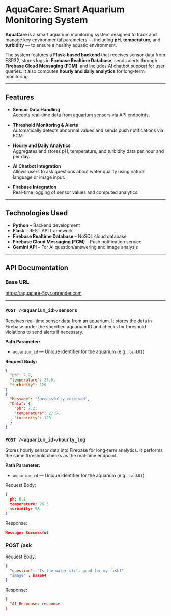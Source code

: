 # AquaCare: Smart Aquarium Monitoring System

**AquaCare** is a smart aquarium monitoring system designed to track and manage key environmental parameters — including **pH**, **temperature**, and **turbidity** — to ensure a healthy aquatic environment.

The system features a **Flask-based backend** that receives sensor data from ESP32, stores logs in **Firebase Realtime Database**, sends alerts through **Firebase Cloud Messaging (FCM)**, and includes AI chatbot support for user queries. It also computes **hourly and daily analytics** for long-term monitoring.

---

## Features

- **Sensor Data Handling**  
  Accepts real-time data from aquarium sensors via API endpoints.

- **Threshold Monitoring & Alerts**  
  Automatically detects abnormal values and sends push notifications via FCM.

- **Hourly and Daily Analytics**  
  Aggregates and stores pH, temperature, and turbidity data per hour and per day.

- **AI Chatbot Integration**  
  Allows users to ask questions about water quality using natural language or image input.

- **Firebase Integration**  
  Real-time logging of sensor values and computed analytics.

---

## Technologies Used

- **Python** – Backend development  
- **Flask** – REST API framework  
- **Firebase Realtime Database** – NoSQL cloud database  
- **Firebase Cloud Messaging (FCM)** – Push notification service  
- **Gemini API** – For AI question/answering and image analysis

---

## API Documentation

### Base URL

https://aquacare-5cyr.onrender.com


---

### `POST /<aquarium_id>/sensors`

Receives real-time sensor data from an aquarium. It stores the data in Firebase under the specified aquarium ID and checks for threshold violations to send alerts if necessary.

**Path Parameter:**

- `aquarium_id` — Unique identifier for the aquarium (e.g., `tank01`)

**Request Body:**

```json
{
  "ph": 7.2,
  "temperature": 27.5,
  "turbidity": 120
}
{
  "Message": "Successfully received",
  "Data": {
    "ph": 7.2,
    "temperature": 27.5,
    "turbidity": 120
  }
}
```
### `POST /<aquarium_id>/hourly_log`
Stores hourly sensor data into Firebase for long-term analytics. It performs the same threshold checks as the real-time endpoint.

**Path Parameter:**

- `aquarium_id` — Unique identifier for the aquarium (e.g., `tank01`)

Request Body:

```json
{
  ph: 6.8
  temperature: 26.3
  turbidity: 98
}
```
Response:
```json
Message: Successful
```

### POST /ask

Request Body:

```json
{
  "question": "Is the water still good for my fish?"
  "image" : base64
}
```

Response:
```json
{
  "AI_Response: response
}




